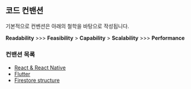 ## 코드 컨밴션

기본적으로 컨벤션은 아래의 철학을 바탕으로 작성됩니다.

**Readability** >>> **Feasibility** > **Capability** > **Scalability** >>> **Performance**


### 컨밴션 목록

- [React & React Native](./REACT.md)
- [Flutter](./FLUTTER.md)
- [Firestore structure](./FIRESTORE.md)

